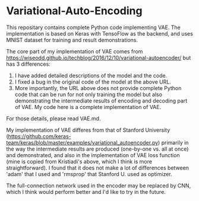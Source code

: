 # Variational-Auto-Encoding
This repositary contains complete Python code implementing VAE. The implementation is based on Keras with TensoFlow as the backend, and uses MNIST dataset for training and result demonstrations.

The core part of my implementation of VAE comes from https://wiseodd.github.io/techblog/2016/12/10/variational-autoencoder/ but has 3 differences:
1. I have added detailed descriptions of the model and the code.
2. I fixed a bug in the original code of the model at the above URL.
3. More importantly, the URL above does not provide complete Python code that can be run for not only training the model but also demonstrating the intermediate results of encoding and decoding part of VAE. My code here is a complete implementation of VAE.

For those details, please read VAE.md.

My implementation of VAE differes from that of Stanford University (https://github.com/keras-team/keras/blob/master/examples/variational_autoencoder.py) primarily in the way the intermediate results are produced (one-by-one vs. all at once) and demonstrated, and also in the implementation of VAE loss function (mine is copied from Kristiadi's above, which I think is more straightforward). I found that it does not make a lot of differences between 'adam' that I used and 'rmsprop' that Stanford U. used as optimizer. 

The full-connection network used in the encoder may be replaced by CNN, which I think would perform better and I'd like to try in the future.
